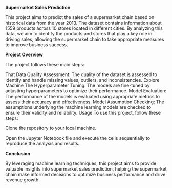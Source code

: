 **Supermarket Sales Prediction**

This project aims to predict the sales of a supermarket chain based on historical data from the year 2013. The dataset contains information about 1559 products across 10 stores located in different cities. By analyzing this data, we aim to identify the products and stores that play a key role in driving sales, allowing the supermarket chain to take appropriate measures to improve business success.


**Project Overview**

The project follows these main steps:

That
Data Quality Assessment: The quality of the dataset is assessed to identify and handle missing values, outliers, and inconsistencies.
Explore
Machine The
Hyperparameter Tuning: The models are fine-tuned by adjusting hyperparameters to optimize their performance.
Model Evaluation: The performance of the models is evaluated using appropriate metrics to assess their accuracy and effectiveness.
Model Assumption Checking: The assumptions underlying the machine learning models are checked to ensure their validity and reliability.
Usage
To use this project, follow these steps:

Clone the repository to your local machine.

Open the Jupyter Notebook file and execute the cells sequentially to reproduce the analysis and results.

**Conclusion**

By leveraging machine learning techniques, this project aims to provide valuable insights into supermarket sales prediction, helping the supermarket chain make informed decisions to optimize business performance and drive revenue growth.
